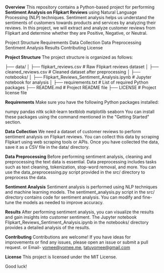 **Overview**
This repository contains a Python-based project for performing **Sentiment Analysis on Flipkart Reviews** using Natural Language Processing (NLP) techniques. Sentiment analysis helps us understand the sentiments of customers towards products and services by analyzing their reviews. In this project, we will extract and analyze customer reviews from Flipkart and determine whether they are Positive, Negative, or Neutral.

Project Structure
Requirements
Data Collection
Data Preprocessing
Sentiment Analysis
Results
Contributing
License

**Project Structure**
The project structure is organized as follows:


├── data/
│   ├── flipkart_reviews.csv        # Raw Flipkart reviews dataset
│   ├── cleaned_reviews.csv         # Cleaned dataset after preprocessing
│
├── notebooks/
│   ├── Flipkart_Reviews_Sentiment_Analysis.ipynb   # Jupyter notebook for analysis
│
├── requirements.txt                # List of required Python packages
├── README.md                       # Project README file
├── LICENSE                         # Project license file

**Requirements**
Make sure you have the following Python packages installed:

numpy
pandas
nltk
scikit-learn
textblob
matplotlib
seaborn
You can install these packages using the command mentioned in the "Getting Started" section.

**Data Collection**
We need a dataset of customer reviews to perform sentiment analysis on Flipkart reviews. You can collect this data by scraping Flipkart using web scraping tools or APIs. Once you have collected the data, save it as a CSV file in the data/ directory.

**Data Preprocessing**
Before performing sentiment analysis, cleaning and preprocessing the text data is essential. Data preprocessing includes tasks such as text cleaning, tokenization, stop-word removal, and more. You can use the data_preprocessing.py script provided in the src/ directory to preprocess the data.

**Sentiment Analysis**
Sentiment analysis is performed using NLP techniques and machine learning models. The sentiment_analysis.py script in the src/ directory contains code for sentiment analysis. You can modify and fine-tune the models as needed to improve accuracy.

**Results**
After performing sentiment analysis, you can visualize the results and gain insights into customer sentiment. The Jupyter notebook Flipkart_Reviews_Sentiment_Analysis.ipynb in the notebooks/ directory provides a detailed analysis of the results.

**Contributing**
Contributions are welcome! If you have ideas for improvements or find any issues, please open an issue or submit a pull request. or
Email- yomee@yomee.me, tatuyomee@gmail.com

**License**
This project is licensed under the MIT License.

Good luck!
